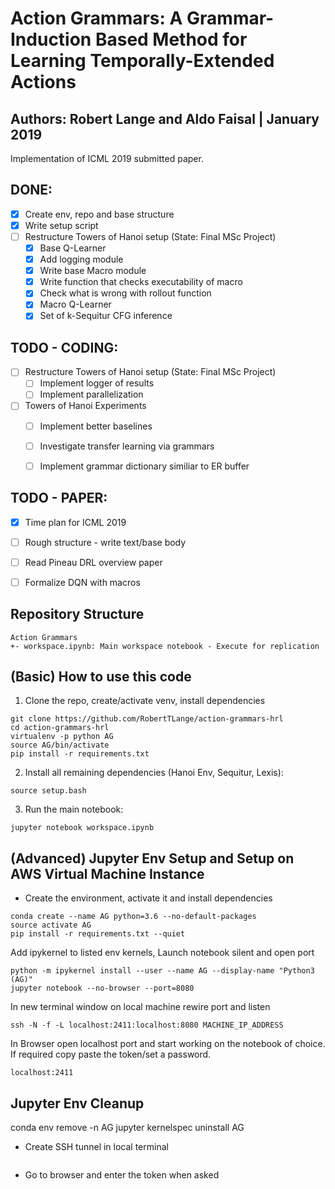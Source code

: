 # Action Grammars: A Grammar-Induction Based Method for Learning Temporally-Extended Actions
## Authors: Robert Lange and Aldo Faisal | January 2019

Implementation of ICML 2019 submitted paper.


## DONE:
* [x] Create env, repo and base structure
* [x] Write setup script
* [ ] Restructure Towers of Hanoi setup (State: Final MSc Project)
    * [x] Base Q-Learner
    * [x] Add logging module
    * [x] Write base Macro module
    * [x] Write function that checks executability of macro
    * [x] Check what is wrong with rollout function
    * [x] Macro Q-Learner
    * [x] Set of k-Sequitur CFG inference

## TODO - CODING:

* [ ] Restructure Towers of Hanoi setup (State: Final MSc Project)
    * [ ] Implement logger of results
    * [ ] Implement parallelization
* [ ] Towers of Hanoi Experiments
    * [ ] Implement better baselines
    * [ ] Investigate transfer learning via grammars
    * [ ] Implement grammar dictionary similiar to ER buffer


## TODO - PAPER:
* [x] Time plan for ICML 2019
* [ ] Rough structure - write text/base body
* [ ] Read Pineau DRL overview paper
* [ ] Formalize DQN with macros


## Repository Structure
```
Action Grammars
+- workspace.ipynb: Main workspace notebook - Execute for replication
```

## (Basic) How to use this code
1. Clone the repo, create/activate venv, install dependencies
```
git clone https://github.com/RobertTLange/action-grammars-hrl
cd action-grammars-hrl
virtualenv -p python AG
source AG/bin/activate
pip install -r requirements.txt
```
2. Install all remaining dependencies (Hanoi Env, Sequitur, Lexis):
```
source setup.bash
```
3. Run the main notebook:
```
jupyter notebook workspace.ipynb
```

## (Advanced) Jupyter Env Setup and Setup on AWS Virtual Machine Instance

* Create the environment, activate it and install dependencies
```
conda create --name AG python=3.6 --no-default-packages
source activate AG
pip install -r requirements.txt --quiet
```
Add ipykernel to listed env kernels, Launch notebook silent and open port
```
python -m ipykernel install --user --name AG --display-name "Python3 (AG)"
jupyter notebook --no-browser --port=8080
```
In new terminal window on local machine rewire port and listen
```
ssh -N -f -L localhost:2411:localhost:8080 MACHINE_IP_ADDRESS
```
In Browser open localhost port and start working on the notebook of choice.
If required copy paste the token/set a password.
```
localhost:2411
```

## Jupyter Env Cleanup
conda env remove -n AG
jupyter kernelspec uninstall AG




* Create SSH tunnel in local terminal

```
```

* Go to browser and enter the token when asked

```

```
